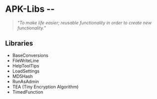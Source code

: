 # APK-Libs --
> *"To make life easier; reusable functionality in order to create new functionality."*

## Libraries
- BaseConversions
- FileWriteLine
- HelpToolTips
- LoadSettings
- MD5Hash
- RunAsAdmin
- TEA (Tiny Encryption Algorithm)
- TimedFunction
